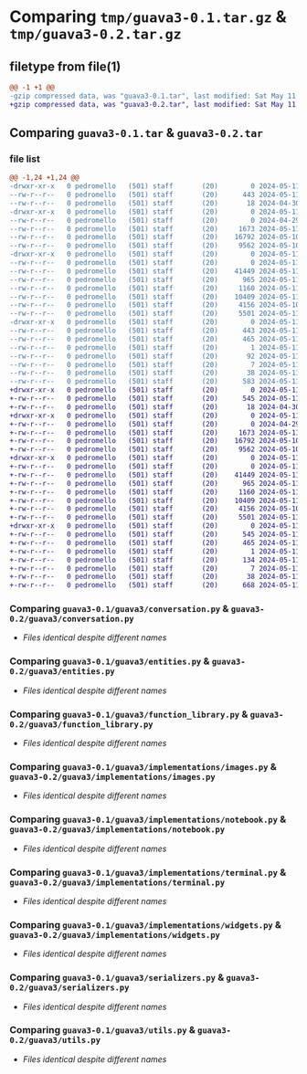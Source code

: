# Comparing `tmp/guava3-0.1.tar.gz` & `tmp/guava3-0.2.tar.gz`

## filetype from file(1)

```diff
@@ -1 +1 @@
-gzip compressed data, was "guava3-0.1.tar", last modified: Sat May 11 01:23:18 2024, max compression
+gzip compressed data, was "guava3-0.2.tar", last modified: Sat May 11 02:12:08 2024, max compression
```

## Comparing `guava3-0.1.tar` & `guava3-0.2.tar`

### file list

```diff
@@ -1,24 +1,24 @@
-drwxr-xr-x   0 pedromello   (501) staff       (20)        0 2024-05-11 01:23:18.935626 guava3-0.1/
--rw-r--r--   0 pedromello   (501) staff       (20)      443 2024-05-11 01:23:18.935422 guava3-0.1/PKG-INFO
--rw-r--r--   0 pedromello   (501) staff       (20)       18 2024-04-30 01:23:38.000000 guava3-0.1/README.md
-drwxr-xr-x   0 pedromello   (501) staff       (20)        0 2024-05-11 01:23:18.932764 guava3-0.1/guava3/
--rw-r--r--   0 pedromello   (501) staff       (20)        0 2024-04-29 23:41:59.000000 guava3-0.1/guava3/__init__.py
--rw-r--r--   0 pedromello   (501) staff       (20)     1673 2024-05-11 00:11:52.000000 guava3-0.1/guava3/conversation.py
--rw-r--r--   0 pedromello   (501) staff       (20)    16792 2024-05-10 22:22:54.000000 guava3-0.1/guava3/entities.py
--rw-r--r--   0 pedromello   (501) staff       (20)     9562 2024-05-10 22:55:46.000000 guava3-0.1/guava3/function_library.py
-drwxr-xr-x   0 pedromello   (501) staff       (20)        0 2024-05-11 01:23:18.934820 guava3-0.1/guava3/implementations/
--rw-r--r--   0 pedromello   (501) staff       (20)        0 2024-05-11 00:44:14.000000 guava3-0.1/guava3/implementations/__init__.py
--rw-r--r--   0 pedromello   (501) staff       (20)    41449 2024-05-11 00:56:12.000000 guava3-0.1/guava3/implementations/images.py
--rw-r--r--   0 pedromello   (501) staff       (20)      965 2024-05-11 01:15:17.000000 guava3-0.1/guava3/implementations/notebook.py
--rw-r--r--   0 pedromello   (501) staff       (20)     1160 2024-05-11 01:18:02.000000 guava3-0.1/guava3/implementations/terminal.py
--rw-r--r--   0 pedromello   (501) staff       (20)    10409 2024-05-11 01:04:03.000000 guava3-0.1/guava3/implementations/widgets.py
--rw-r--r--   0 pedromello   (501) staff       (20)     4156 2024-05-10 22:20:15.000000 guava3-0.1/guava3/serializers.py
--rw-r--r--   0 pedromello   (501) staff       (20)     5501 2024-05-11 00:05:58.000000 guava3-0.1/guava3/utils.py
-drwxr-xr-x   0 pedromello   (501) staff       (20)        0 2024-05-11 01:23:18.933493 guava3-0.1/guava3.egg-info/
--rw-r--r--   0 pedromello   (501) staff       (20)      443 2024-05-11 01:23:18.000000 guava3-0.1/guava3.egg-info/PKG-INFO
--rw-r--r--   0 pedromello   (501) staff       (20)      465 2024-05-11 01:23:18.000000 guava3-0.1/guava3.egg-info/SOURCES.txt
--rw-r--r--   0 pedromello   (501) staff       (20)        1 2024-05-11 01:23:18.000000 guava3-0.1/guava3.egg-info/dependency_links.txt
--rw-r--r--   0 pedromello   (501) staff       (20)       92 2024-05-11 01:23:18.000000 guava3-0.1/guava3.egg-info/requires.txt
--rw-r--r--   0 pedromello   (501) staff       (20)        7 2024-05-11 01:23:18.000000 guava3-0.1/guava3.egg-info/top_level.txt
--rw-r--r--   0 pedromello   (501) staff       (20)       38 2024-05-11 01:23:18.935664 guava3-0.1/setup.cfg
--rw-r--r--   0 pedromello   (501) staff       (20)      583 2024-05-11 01:23:16.000000 guava3-0.1/setup.py
+drwxr-xr-x   0 pedromello   (501) staff       (20)        0 2024-05-11 02:12:08.820358 guava3-0.2/
+-rw-r--r--   0 pedromello   (501) staff       (20)      545 2024-05-11 02:12:08.820174 guava3-0.2/PKG-INFO
+-rw-r--r--   0 pedromello   (501) staff       (20)       18 2024-04-30 01:23:38.000000 guava3-0.2/README.md
+drwxr-xr-x   0 pedromello   (501) staff       (20)        0 2024-05-11 02:12:08.817677 guava3-0.2/guava3/
+-rw-r--r--   0 pedromello   (501) staff       (20)        0 2024-04-29 23:41:59.000000 guava3-0.2/guava3/__init__.py
+-rw-r--r--   0 pedromello   (501) staff       (20)     1673 2024-05-11 00:11:52.000000 guava3-0.2/guava3/conversation.py
+-rw-r--r--   0 pedromello   (501) staff       (20)    16792 2024-05-10 22:22:54.000000 guava3-0.2/guava3/entities.py
+-rw-r--r--   0 pedromello   (501) staff       (20)     9562 2024-05-10 22:55:46.000000 guava3-0.2/guava3/function_library.py
+drwxr-xr-x   0 pedromello   (501) staff       (20)        0 2024-05-11 02:12:08.819818 guava3-0.2/guava3/implementations/
+-rw-r--r--   0 pedromello   (501) staff       (20)        0 2024-05-11 00:44:14.000000 guava3-0.2/guava3/implementations/__init__.py
+-rw-r--r--   0 pedromello   (501) staff       (20)    41449 2024-05-11 00:56:12.000000 guava3-0.2/guava3/implementations/images.py
+-rw-r--r--   0 pedromello   (501) staff       (20)      965 2024-05-11 01:15:17.000000 guava3-0.2/guava3/implementations/notebook.py
+-rw-r--r--   0 pedromello   (501) staff       (20)     1160 2024-05-11 01:18:02.000000 guava3-0.2/guava3/implementations/terminal.py
+-rw-r--r--   0 pedromello   (501) staff       (20)    10409 2024-05-11 01:04:03.000000 guava3-0.2/guava3/implementations/widgets.py
+-rw-r--r--   0 pedromello   (501) staff       (20)     4156 2024-05-10 22:20:15.000000 guava3-0.2/guava3/serializers.py
+-rw-r--r--   0 pedromello   (501) staff       (20)     5501 2024-05-11 00:05:58.000000 guava3-0.2/guava3/utils.py
+drwxr-xr-x   0 pedromello   (501) staff       (20)        0 2024-05-11 02:12:08.818412 guava3-0.2/guava3.egg-info/
+-rw-r--r--   0 pedromello   (501) staff       (20)      545 2024-05-11 02:12:08.000000 guava3-0.2/guava3.egg-info/PKG-INFO
+-rw-r--r--   0 pedromello   (501) staff       (20)      465 2024-05-11 02:12:08.000000 guava3-0.2/guava3.egg-info/SOURCES.txt
+-rw-r--r--   0 pedromello   (501) staff       (20)        1 2024-05-11 02:12:08.000000 guava3-0.2/guava3.egg-info/dependency_links.txt
+-rw-r--r--   0 pedromello   (501) staff       (20)      134 2024-05-11 02:12:08.000000 guava3-0.2/guava3.egg-info/requires.txt
+-rw-r--r--   0 pedromello   (501) staff       (20)        7 2024-05-11 02:12:08.000000 guava3-0.2/guava3.egg-info/top_level.txt
+-rw-r--r--   0 pedromello   (501) staff       (20)       38 2024-05-11 02:12:08.820397 guava3-0.2/setup.cfg
+-rw-r--r--   0 pedromello   (501) staff       (20)      668 2024-05-11 02:10:49.000000 guava3-0.2/setup.py
```

### Comparing `guava3-0.1/guava3/conversation.py` & `guava3-0.2/guava3/conversation.py`

 * *Files identical despite different names*

### Comparing `guava3-0.1/guava3/entities.py` & `guava3-0.2/guava3/entities.py`

 * *Files identical despite different names*

### Comparing `guava3-0.1/guava3/function_library.py` & `guava3-0.2/guava3/function_library.py`

 * *Files identical despite different names*

### Comparing `guava3-0.1/guava3/implementations/images.py` & `guava3-0.2/guava3/implementations/images.py`

 * *Files identical despite different names*

### Comparing `guava3-0.1/guava3/implementations/notebook.py` & `guava3-0.2/guava3/implementations/notebook.py`

 * *Files identical despite different names*

### Comparing `guava3-0.1/guava3/implementations/terminal.py` & `guava3-0.2/guava3/implementations/terminal.py`

 * *Files identical despite different names*

### Comparing `guava3-0.1/guava3/implementations/widgets.py` & `guava3-0.2/guava3/implementations/widgets.py`

 * *Files identical despite different names*

### Comparing `guava3-0.1/guava3/serializers.py` & `guava3-0.2/guava3/serializers.py`

 * *Files identical despite different names*

### Comparing `guava3-0.1/guava3/utils.py` & `guava3-0.2/guava3/utils.py`

 * *Files identical despite different names*

